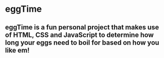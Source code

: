 # eggTime
## eggTime is a fun personal project that makes use of HTML, CSS and JavaScript to determine how long your eggs need to boil for based on how you like em!